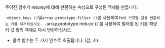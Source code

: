 주어진 함수가 returey에 대해 반환하는 속성으로 구성된 객체를 만듭니다.

-`object.keys ()`및`array.prototype.filter ()`를 사용하여`fn이 거짓말 값을 반환하는 키를 제거하십시오.
-`array.prototype.reduce ()`를 사용하여 필터링 된 키를 해당 키 값 쌍의 객체로 다시 변환하십시오.
- 콜백 함수는 두 가지 인수로 호출됩니다. (값, 키).